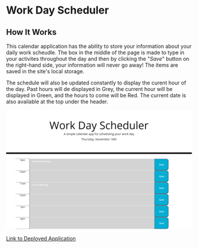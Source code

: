# Work Day Scheduler

## How It Works

This calendar application has the ability to store your information about your daily work scheudle. The box in the middle of the page is made to type in your activites throughout the day and then by clicking the "_Save_" button on the right-hand side, your information will never go away! The items are saved in the site's local storage.

The schedule will also be updated constantly to display the curent hour of the day. Past hours will de displayed in Grey, the current hour will be displayed in Green, and the hours to come will be Red. The current date is also available at the top under the header.

![Work Day Scheduler Preview](/SchedulerPreview.png)

[Link to Deployed Application](https://colinmchale.github.io/WorkDayScheduler/)

